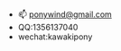 
- 📫 ponywind@gmail.com
- QQ:1356137040
- wechat:kawakipony

<!---
pooooony/pooooony is a ✨ special ✨ repository because its `README.md` (this file) appears on your GitHub profile.
You can click the Preview link to take a look at your changes.
--->
